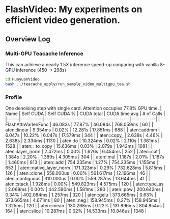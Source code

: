 # FlashVideo: My experiments on efficient video generation.

## Overview Log
### Multi-GPU Teacache Inference
This can achieve a nearly 1.5X inference speed-up conparing with vanilla 8-GPU inference (450 -> 298s)
```bash
cd HunyuanVideo
bash ../teacache_apply/run_sample_video_multigpu_tea.sh
```

### Profile
One denoising step with single card. Attention occupies 77.8% GPU time. 
| Name | Self CUDA | Self CUDA % | CUDA total | CUDA time avg | # of Calls |
|------|-----------|-------------|------------|---------------|------------|
| FlashAttnVarlenFunc | 46.083s | 77.87% | 46.084s | 768.059ms | 60 |
| aten::linear | 9.354ms | 0.02% | 12.281s | 17.851ms | 688 |
| aten::addmm | 6.047s | 10.22% | 6.047s | 17.579ms | 344 |
| aten::copy_ | 2.638s | 4.46% | 2.638s | 2.334ms | 1130 |
| aten::to | 10.324ms | 0.02% | 2.110s | 1.381ms | 1528 |
| aten::_to_copy | 15.636ms | 0.03% | 2.079s | 1.942ms | 1081 |
| aten::layer_norm | 2.472ms | 0.00% | 1.626s | 6.454ms | 252 |
| aten::cat | 1.384s | 2.20% | 1.389s | 4.305ms | 304 |
| aten::mul | 1.187s | 2.01% | 1.187s | 1.460ms | 813 |
| aten::add | 754.235ms | 1.27% | 754.235ms | 1.155ms | 653 |
| aten::native_layer_norm | 171.323ms | 0.29% | 732.628ms | 5.815ms | 126 |
| aten::clone | 558.000us | 0.00% | 561.617ms | 12.196ms | 46 |
| aten::contiguous | 310.000us | 0.00% | 559.287ms | 13.644ms | 41 |
| aten::stack | 1.928ms | 0.00% | 549.823ms | 4.575ms | 120 |
| aten::type_as | 2.069ms | 0.00% | 442.590ms | 1.581ms | 280 |
| aten::pow | 200.642ms | 0.34% | 402.084ms | 1.257ms | 320 |
| aten::gelu | 373.665ms | 0.63% | 373.665ms | 4.671ms | 80 |
| aten::neg | 158.945ms | 0.27% | 158.945ms | 1.325ms | 120 |
| aten::mean | 130.268ms | 0.22% | 131.996ms | 804.854us | 164 |
| aten::slice | 10.287ms | 0.02% | 14.533ms | 10.846us | 1348 |
